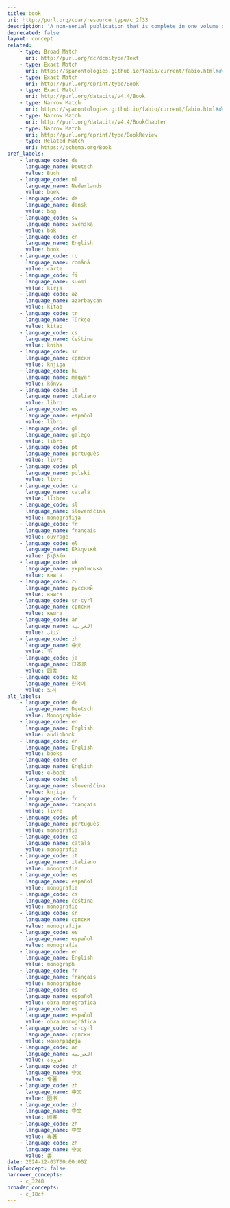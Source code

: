 ```yaml
---
title: book
uri: http://purl.org/coar/resource_type/c_2f33
description: 'A non-serial publication that is complete in one volume or a designated finite number of volumes. [Source: Adapted from http://purl.org/eprint/type/Book]'
deprecated: false
layout: concept
related:
    - type: Broad Match
      uri: http://purl.org/dc/dcmitype/Text
    - type: Exact Match
      uri: https://sparontologies.github.io/fabio/current/fabio.html#d4e2263
    - type: Exact Match
      uri: http://purl.org/eprint/type/Book
    - type: Exact Match
      uri: http://purl.org/datacite/v4.4/Book
    - type: Narrow Match
      uri: https://sparontologies.github.io/fabio/current/fabio.html#d4e2300
    - type: Narrow Match
      uri: http://purl.org/datacite/v4.4/BookChapter
    - type: Narrow Match
      uri: http://purl.org/eprint/type/BookReview
    - type: Related Match
      uri: https://schema.org/Book
pref_labels:
    - language_code: de
      language_name: Deutsch
      value: Buch
    - language_code: nl
      language_name: Nederlands
      value: boek
    - language_code: da
      language_name: dansk
      value: bog
    - language_code: sv
      language_name: svenska
      value: bok
    - language_code: en
      language_name: English
      value: book
    - language_code: ro
      language_name: română
      value: carte
    - language_code: fi
      language_name: suomi
      value: kirja
    - language_code: az
      language_name: azərbaycan
      value: kitab
    - language_code: tr
      language_name: Türkçe
      value: kitap
    - language_code: cs
      language_name: čeština
      value: kniha
    - language_code: sr
      language_name: српски
      value: knjiga
    - language_code: hu
      language_name: magyar
      value: könyv
    - language_code: it
      language_name: italiano
      value: libro
    - language_code: es
      language_name: español
      value: libro
    - language_code: gl
      language_name: galego
      value: libro
    - language_code: pt
      language_name: português
      value: livro
    - language_code: pl
      language_name: polski
      value: livro
    - language_code: ca
      language_name: català
      value: llibre
    - language_code: sl
      language_name: slovenščina
      value: monografija
    - language_code: fr
      language_name: français
      value: ouvrage
    - language_code: el
      language_name: Ελληνικά
      value: βιβλίο
    - language_code: uk
      language_name: українська
      value: книга
    - language_code: ru
      language_name: русский
      value: книга
    - language_code: sr-cyrl
      language_name: српски
      value: књига
    - language_code: ar
      language_name: العربية
      value: كتاب
    - language_code: zh
      language_name: 中文
      value: 书
    - language_code: ja
      language_name: 日本語
      value: 図書
    - language_code: ko
      language_name: 한국어
      value: 도서
alt_labels:
    - language_code: de
      language_name: Deutsch
      value: Monographie
    - language_code: en
      language_name: English
      value: audiobook
    - language_code: en
      language_name: English
      value: books
    - language_code: en
      language_name: English
      value: e-book
    - language_code: sl
      language_name: slovenščina
      value: knjiga
    - language_code: fr
      language_name: français
      value: livre
    - language_code: pt
      language_name: português
      value: monografia
    - language_code: ca
      language_name: català
      value: monografia
    - language_code: it
      language_name: italiano
      value: monografia
    - language_code: es
      language_name: español
      value: monografia
    - language_code: cs
      language_name: čeština
      value: monografie
    - language_code: sr
      language_name: српски
      value: monografija
    - language_code: es
      language_name: español
      value: monografía
    - language_code: en
      language_name: English
      value: monograph
    - language_code: fr
      language_name: français
      value: monographie
    - language_code: es
      language_name: español
      value: obra monografica
    - language_code: es
      language_name: español
      value: obra monográfica
    - language_code: sr-cyrl
      language_name: српски
      value: монографија
    - language_code: ar
      language_name: العربية
      value: افرودة
    - language_code: zh
      language_name: 中文
      value: 专著
    - language_code: zh
      language_name: 中文
      value: 图书
    - language_code: zh
      language_name: 中文
      value: 圖書
    - language_code: zh
      language_name: 中文
      value: 專著
    - language_code: zh
      language_name: 中文
      value: 書
date: 2024-12-03T00:00:00Z
isTopConcept: false
narrower_concepts:
    - c_3248
broader_concepts:
    - c_18cf
---
```


